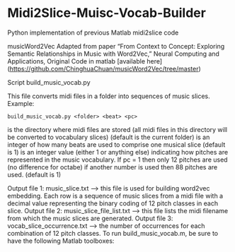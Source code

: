 # Midi2Slice-Muisc-Vocab-Builder
Python implementation of previous Matlab midi2slice code

musicWord2Vec
Adapted from paper “From Context to Concept: Exploring Semantic Relationships in Music with Word2Vec,” Neural Computing and Applications, 
Original Code in matlab [available here] (https://github.com/ChinghuaChuan/musicWord2Vec/tree/master)

Script build_music_vocab.py

This file converts midi files in a folder into sequences of music slices.
Example: 

`build_music_vocab.py <folder> <beat> <pc>`

<folder> is the directory where midi files are stored (all midi files in this directory will be converted to vocabulary slices) (default is the current folder)
<beat> is an integer of how many beats are used to comprise one musical slice (default is 1)
<pc> is an integer value (either 1 or anything else) indicating how pitches are represented in the music vocabulary. If pc = 1 then only 12 pitches are used (no difference for octabe) if another number is used then 88 pitches are used. (default is 1)

Output file 1: music_slice.txt --> this file is used for building word2vec embedding. Each row is a sequence of music slices from a midi file with a decimal value representing the binary coding of 12 pitch classes in each slice.
Output file 2: music_slice_file_list.txt --> this file lists the midi filename from which the music slices are generated.
Output file 3: vocab_slice_occurrence.txt --> the number of occurrences for each combination of 12 pitch classes.
To run build_music_vocab.m, be sure to have the following Matlab toolboxes:

